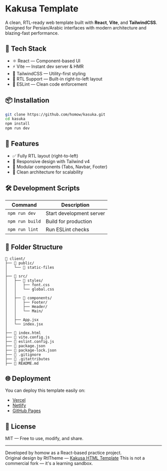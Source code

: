 # Kakusa Template

A clean, RTL-ready web template built with **React**, **Vite**, and **TailwindCSS**.  
Designed for Persian/Arabic interfaces with modern architecture and blazing-fast performance.

## 🚀 Tech Stack

- ⚛️ React — Component-based UI
- ⚡ Vite — Instant dev server & HMR
- 🎨 TailwindCSS — Utility-first styling
- 🔄 RTL Support — Built-in right-to-left layout
- 🧹 ESLint — Clean code enforcement

## 📦 Installation

```bash
git clone https://github.com/homow/kasuka.git
cd kasuka
npm install
npm run dev
```

## 🧱 Features

- ✅ Fully RTL layout (right-to-left)
- 🎯 Responsive design with Tailwind v4
- 🧩 Modular components (Tabs, Navbar, Footer)
- 🧠 Clean architecture for scalability

## 🛠 Development Scripts

| Command         | Description              |
|-----------------|--------------------------|
| `npm run dev`   | Start development server |
| `npm run build` | Build for production     |
| `npm run lint`  | Run ESLint checks        |

## 📁 Folder Structure

```
📁 client/
├── 📁 public/
│   └── 📄 static-files
│
├── 📁 src/
│   ├── 📁 styles/
│   │   ├── font.css
│   │   └── global.css
│   │
│   ├── 📁 components/
│   │   ├── Footer/
│   │   ├── Header/
│   │   └── Main/
│   │
│   ├── App.jsx
│   └── index.jsx
│
├── 📄 index.html
├── 📄 vite.config.js
├── 📄 eslint.config.js
├── 📄 package.json
├── 📄 package-lock.json
├── 📄 .gitignore
├── 📄 .gitattributes
├── 📄 README.md
```

## 🌐 Deployment

You can deploy this template easily on:

- [Vercel](https://vercel.com)
- [Netlify](https://netlify.com)
- [GitHub Pages](https://pages.github.com)

## 📜 License

MIT — Free to use, modify, and share.

---

Developed by homow as a React-based practice project.  
Original design by RtlTheme — [Kakusa HTML Template](https://www.rtl-theme.com/kasuka-template-html/)
This is not a commercial fork — it's a learning sandbox.
